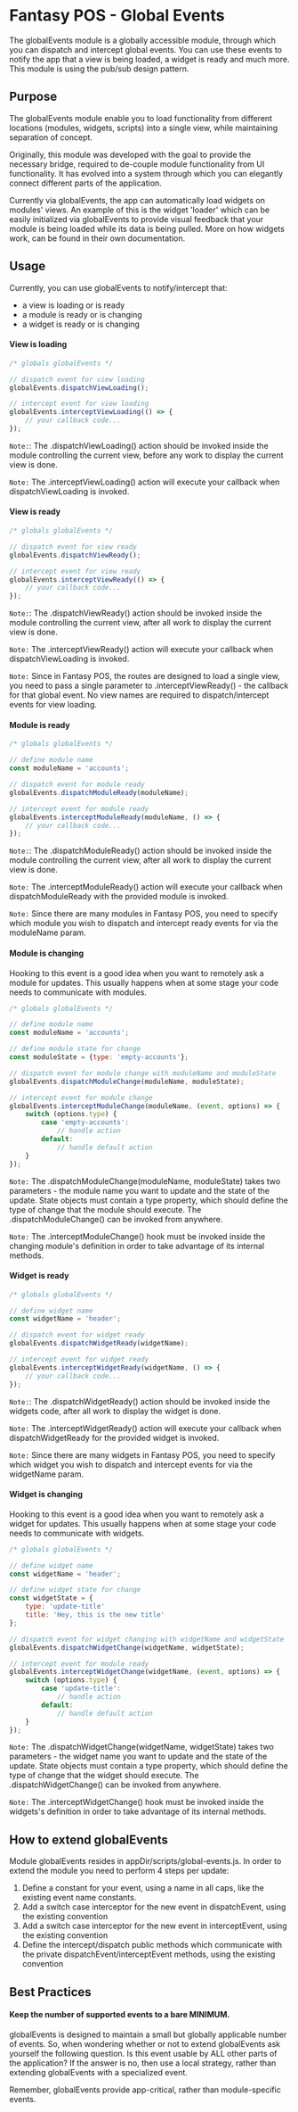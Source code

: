 # Fantasy POS - Global Events

The globalEvents module is a globally accessible module, through which you can dispatch and intercept global events. You can use these events to notify the app that a view is being loaded, a widget is ready and much more. This module is using the pub/sub design pattern.

## Purpose

The globalEvents module enable you to load functionality from different locations (modules, widgets, scripts) into a single view, while maintaining separation of concept.

Originally, this module was developed with the goal to provide the necessary bridge, required to de-couple module functionality from UI functionality. It has evolved into a system through which you can elegantly connect different parts of the application.

Currently via globalEvents, the app can automatically load widgets on modules' views. An example of this is the widget 'loader' which can be easily initialized via globalEvents to provide visual feedback that your module is being loaded while its data is being pulled. More on how widgets work, can be found in their own documentation.

## Usage

Currently, you can use globalEvents to notify/intercept that:

- a view is loading or is ready
- a module is ready or is changing
- a widget is ready or is changing

#### View is loading

```javascript
/* globals globalEvents */

// dispatch event for view loading
globalEvents.dispatchViewLoading();

// intercept event for view loading
globalEvents.interceptViewLoading(() => {
    // your callback code...
});
```

`Note:`: The .dispatchViewLoading() action should be invoked inside the module controlling the current view, before any work to display the current view is done.

`Note:` The .interceptViewLoading() action will execute your callback when dispatchViewLoading is invoked.

#### View is ready

```javascript
/* globals globalEvents */

// dispatch event for view ready
globalEvents.dispatchViewReady();

// intercept event for view ready
globalEvents.interceptViewReady(() => {
    // your callback code...
});
```

`Note:`: The .dispatchViewReady() action should be invoked inside the module controlling the current view, after all work to display the current view is done.

`Note:` The .interceptViewReady() action will execute your callback when dispatchViewLoading is invoked.

`Note:` Since in Fantasy POS, the routes are designed to load a single view, you need to pass a single parameter to .interceptViewReady() - the callback for that global event. No view names are required to dispatch/intercept events for view loading.

#### Module is ready

```javascript
/* globals globalEvents */

// define module name
const moduleName = 'accounts';

// dispatch event for module ready
globalEvents.dispatchModuleReady(moduleName);

// intercept event for module ready
globalEvents.interceptModuleReady(moduleName, () => {
    // your callback code...
});
```

`Note:`: The .dispatchModuleReady() action should be invoked inside the module controlling the current view, after all work to display the current view is done.

`Note:` The .interceptModuleReady() action will execute your callback when dispatchModuleReady with the provided module is invoked.

`Note:` Since there are many modules in Fantasy POS, you need to specify which module you wish to dispatch and intercept ready events for via the moduleName param.

#### Module is changing
Hooking to this event is a good idea when you want to remotely ask a module for updates. This usually happens when at some stage your code needs to communicate with modules.

```javascript
/* globals globalEvents */

// define module name
const moduleName = 'accounts';

// define module state for change
const moduleState = {type: 'empty-accounts'};

// dispatch event for module change with moduleName and moduleState
globalEvents.dispatchModuleChange(moduleName, moduleState);

// intercept event for module change
globalEvents.interceptModuleChange(moduleName, (event, options) => {
    switch (options.type) {
        case 'empty-accounts':
            // handle action
        default:
            // handle default action
    }
});
```

`Note:` The .dispatchModuleChange(moduleName, moduleState) takes two parameters - the module name you want to update and the state of the update. State objects must contain a type property, which should define the type of change that the module should execute. The .dispatchModuleChange() can be invoked from anywhere.

`Note:` The .interceptModuleChange() hook must be invoked inside the changing module's definition in order to take advantage of its internal methods.

#### Widget is ready

```javascript
/* globals globalEvents */

// define widget name
const widgetName = 'header';

// dispatch event for widget ready
globalEvents.dispatchWidgetReady(widgetName);

// intercept event for widget ready
globalEvents.interceptWidgetReady(widgetName, () => {
    // your callback code...
});
```

`Note:`: The .dispatchWidgetReady() action should be invoked inside the widgets code, after all work to display the widget is done.

`Note:` The .interceptWidgetReady() action will execute your callback when dispatchWidgetReady for the provided widget is invoked.

`Note:` Since there are many widgets in Fantasy POS, you need to specify which widget you wish to dispatch and intercept events for via the widgetName param.

#### Widget is changing
Hooking to this event is a good idea when you want to remotely ask a widget for updates. This usually happens when at some stage your code needs to communicate with widgets.

```javascript
/* globals globalEvents */

// define widget name
const widgetName = 'header';

// define widget state for change
const widgetState = {
    type: 'update-title'
    title: 'Hey, this is the new title'
};

// dispatch event for widget changing with widgetName and widgetState
globalEvents.dispatchWidgetChange(widgetName, widgetState);

// intercept event for module ready
globalEvents.interceptWidgetChange(widgetName, (event, options) => {
    switch (options.type) {
        case 'update-title':
            // handle action
        default:
            // handle default action
    }
});
```

`Note:` The .dispatchWidgetChange(widgetName, widgetState) takes two parameters - the widget name you want to update and the state of the update. State objects must contain a type property, which should define the type of change that the widget should execute. The .dispatchWidgetChange() can be invoked from anywhere.

`Note:` The .interceptWidgetChange() hook must be invoked inside the widgets's definition in order to take advantage of its internal methods.

## How to extend globalEvents

Module globalEvents resides in appDir/scripts/global-events.js. In order to extend the module you need to perform 4 steps per update:

1. Define a constant for your event, using a name in all caps, like the existing event name constants.
2. Add a switch case interceptor for the new event in dispatchEvent, using the existing convention
3. Add a switch case interceptor for the new event in interceptEvent, using the existing convention
4. Define the intercept/dispatch public methods which communicate with the private dispatchEvent/interceptEvent methods, using the existing convention

## Best Practices

#### Keep the number of supported events to a bare MINIMUM.

globalEvents is designed to maintain a small but globally applicable number of events. So, when wondering whether or not to extend globalEvents ask yourself the following question. Is this event usable by ALL other parts of the application? If the answer is no, then use a local strategy, rather than extending globalEvents with a specialized event.

Remember, globalEvents provide app-critical, rather than module-specific events.

